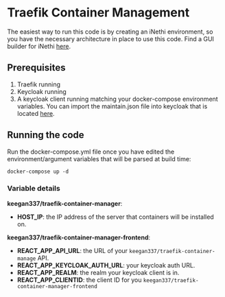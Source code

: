 # Traefik Container Management 
The easiest way to run this code is by creating an iNethi environment, so you have the necessary architecture in place
to use this code. Find a GUI builder for iNethi [here](https://github.com/iNethi/gui-installer).

## Prerequisites
1. Traefik running
2. Keycloak running
3. A keycloak client running matching your docker-compose environment variables. You can import the maintain.json file 
into keycloak that is located [here](./maintain.json).

## Running the code
Run the docker-compose.yml file once you have edited the environment/argument variables that will be parsed at build
time:
```
docker-compose up -d
```
### Variable details
**keegan337/traefik-container-manager**:
- **HOST_IP**: the IP address of the server that containers will be installed on.

**keegan337/traefik-container-manager-frontend**:
- **REACT_APP_API_URL**: the URL of your `keegan337/traefik-container-manage` API.
- **REACT_APP_KEYCLOAK_AUTH_URL**: your keycloak auth URL.
- **REACT_APP_REALM**: the realm your keycloak client is in.
- **REACT_APP_CLIENTID**: the client ID for you `keegan337/traefik-container-manager-frontend`
